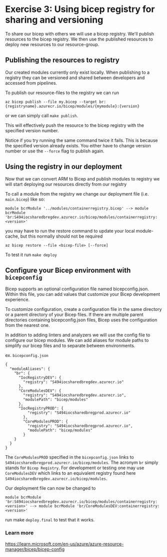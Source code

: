 # Exercise 3: Using bicep registry for sharing and versioning
To share our bicep with others we will use a bicep registry.
We'll publish resources to the bicep registry.
We then use the published resources to deploy new resources to our resource-group.

## Publishing the resources to registry
Our created modules currently only exist locally.
When publishing to a registry they can be versioned and shared between developers and accessed from pipelines.

To publish our resource-files to the registry we can run

`az bicep publish --file my.bicep --target br:{registryname}.azurecr.io/bicep/modules/{mymodule}:{version}`

or we can simply call `make publish`.

This will effectively push the resource to the bicep registry with the specified version number.

Notice if you try running the same command twice it fails. This is because the specified version already exists. You either have to change version number or use the `--force` flag to publish again.

## Using the registry in our deployment

Now that we can convert ARM to Bicep and publish modules to registry we will start deploying our resources directly from our registry

To call a module from the registry we change our deployment file (i.e. `main.bicep`) like so:

```
module bcrModule '../modules/containerregistry.bicep' --> module bcrModule 'br:S494iocsharedbregdev.azurecr.io/bicep/modules/containerregistry:<version>'
```

you may have to run the restore command to update your local module-cache, but this normally should not be required

`az bicep restore --file <bicep-file> [--force]`

To test it run `make deploy`

## Configure your Bicep environment with `bicepconfig`
Bicep supports an optional configuration file named bicepconfig.json. Within this file, you can add values that customize your Bicep development experience.

To customize configuration, create a configuration file in the same directory or a parent directory of your Bicep files. If there are multiple parent directories containing bicepconfig.json files, Bicep uses the configuration from the nearest one.

In addition to adding linters and analyzers we will use the config file to configure our bicep modules.
We can add aliases for module paths to simplify our bicep files and to separate between environments.

ex. `bicepconfig.json`

```
{
  "moduleAliases": {
    "br": {
      "IocRegistryDEV": {
        "registry": "S494iocsharedbregdev.azurecr.io"
      },
      "CoreModulesDEV": {
        "registry": "S494iocsharedbregdev.azurecr.io",
        "modulePath": "bicep/modules"
      },
      "IocRegistryPROD": {
          "registry": "S494iocsharedbregprod.azurecr.io"
        },
        "CoreModulesPROD": {
          "registry": "S494iocsharedbregprod.azurecr.io",
          "modulePath": "bicep/modules"
        }
    }
  }
}
```


The `CoreModulesPROD` specified in the `bicepconfig.json` links to `S494iocsharedbregprod.azurecr.io/bicep/modules`. The acronym `br` simply stands for `Bicep Registry`. For development or testing one may use `CoreModulesDEV` which links to an equivalent registry found here `S494iocsharedbregdev.azurecr.io/bicep/modules`.

Our deployment file can now be changed to
```
module bcrModule 'br:S494iocsharedbregdev.azurecr.io/bicep/modules/containerregistry:<version>' --> module bcrModule 'br/CoreModulesDEV:containerregistry:<version>'
```

run make `deploy.final` to test that it works.

### Learn more
https://learn.microsoft.com/en-us/azure/azure-resource-manager/bicep/bicep-config
